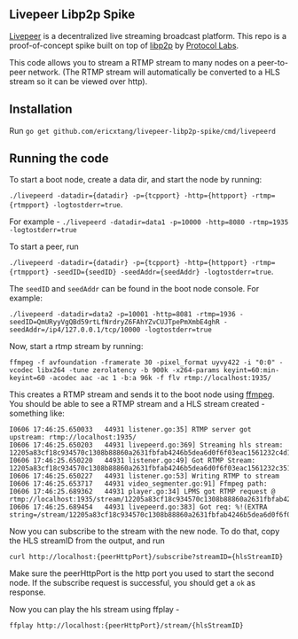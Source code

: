 ## Livepeer Libp2p Spike

[Livepeer](https://livepeer.org) is a decentralized live streaming broadcast platform. This
repo is a proof-of-concept spike built on top of [libp2p](https://github.com/libp2p) by [Protocol Labs](https://protocol.ai/).

This code allows you to stream a RTMP stream to many nodes on a peer-to-peer network.  (The RTMP stream will automatically be converted to a HLS stream so it can be viewed over http).

## Installation
Run `go get github.com/ericxtang/livepeer-libp2p-spike/cmd/livepeerd`

## Running the code
To start a boot node, create a data dir, and start the node by running: 

`./livepeerd -datadir={datadir} -p={tcpport} -http={httpport} -rtmp={rtmpport} -logtostderr=true`.  

For example - `./livepeerd -datadir=data1 -p=10000 -http=8080 -rtmp=1935 -logtostderr=true`


To start a peer, run 

`./livepeerd -datadir={datadir} -p={tcpport} -http={httpport} -rtmp={rtmpport} -seedID={seedID} -seedAddr={seedAddr} -logtostderr=true`.

The `seedID` and `seedAddr` can be found in the boot node console.  For example:

`./livepeerd -datadir=data2 -p=10001 -http=8081 -rtmp=1936 -seedID=QmURyyVgQBd59rtLfNrdryZ6FAhYZvCUJTpePmXmbE4ghR -seedAddr=/ip4/127.0.0.1/tcp/10000 -logtostderr=true`

Now, start a rtmp stream by running:

`ffmpeg -f avfoundation -framerate 30 -pixel_format uyvy422 -i "0:0" -vcodec libx264 -tune zerolatency -b 900k -x264-params keyint=60:min-keyint=60 -acodec aac -ac 1 -b:a 96k -f flv rtmp://localhost:1935/`

This creates a RTMP stream and sends it to the boot node using [ffmpeg](http://ffmpeg.org/).  You should be able to see a RTMP stream and a HLS stream created - something like: 

```
I0606 17:46:25.650033   44931 listener.go:35] RTMP server got upstream: rtmp://localhost:1935/
I0606 17:46:25.650203   44931 livepeerd.go:369] Streaming hls stream: 12205a83cf18c934570c1308b88860a2631fbfab4246b5dea6d0f6f03eac1561232c4d118318be39b85585bf5318943cd91b
I0606 17:46:25.650220   44931 listener.go:49] Got RTMP Stream: 12205a83cf18c934570c1308b88860a2631fbfab4246b5dea6d0f6f03eac1561232c35146d9a3ec1c8ace2162ab68cb599e6
I0606 17:46:25.650227   44931 listener.go:53] Writing RTMP to stream
I0606 17:46:25.653717   44931 video_segmenter.go:91] Ffmpeg path:
I0606 17:46:25.689362   44931 player.go:34] LPMS got RTMP request @ rtmp://localhost:1935/stream/12205a83cf18c934570c1308b88860a2631fbfab4246b5dea6d0f6f03eac1561232c35146d9a3ec1c8ace2162ab68cb599e6
I0606 17:46:25.689454   44931 livepeerd.go:383] Got req: %!(EXTRA string=/stream/12205a83cf18c934570c1308b88860a2631fbfab4246b5dea6d0f6f03eac1561232c35146d9a3ec1c8ace2162ab68cb599e6)
```

Now you can subscribe to the stream with the new node.  To do that, copy the HLS streamID from the output, and run

`curl http://localhost:{peerHttpPort}/subscribe?streamID={hlsStreamID}`

Make sure the peerHttpPort is the http port you used to start the second node.  If the subscribe request is successful, you should get a `ok` as response.

Now you can play the hls stream using ffplay - 

`ffplay http://localhost:{peerHttpPort}/stream/{hlsStreamID}`



